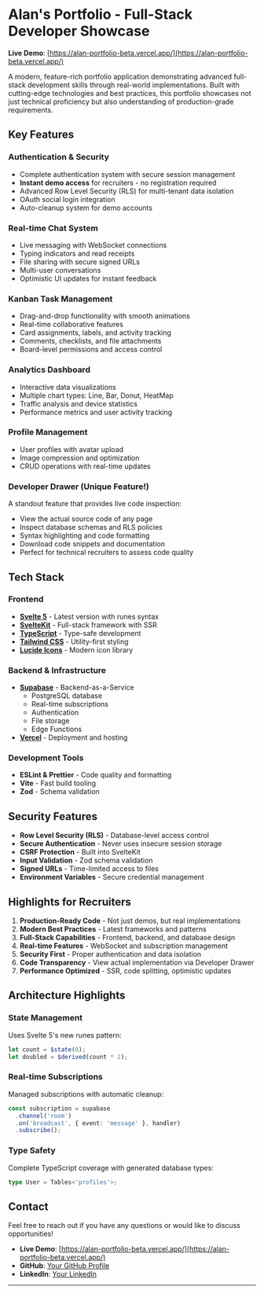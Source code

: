 # Alan's Portfolio - Full-Stack Developer Showcase

**Live Demo**: [https://alan-portfolio-beta.vercel.app/](https://alan-portfolio-beta.vercel.app/)

A modern, feature-rich portfolio application demonstrating advanced full-stack development skills through real-world implementations. Built with cutting-edge technologies and best practices, this portfolio showcases not just technical proficiency but also understanding of production-grade requirements.

## Key Features

### **Authentication & Security**
- Complete authentication system with secure session management
- **Instant demo access** for recruiters - no registration required
- Advanced Row Level Security (RLS) for multi-tenant data isolation
- OAuth social login integration
- Auto-cleanup system for demo accounts

### **Real-time Chat System**
- Live messaging with WebSocket connections
- Typing indicators and read receipts
- File sharing with secure signed URLs
- Multi-user conversations
- Optimistic UI updates for instant feedback

### **Kanban Task Management**
- Drag-and-drop functionality with smooth animations
- Real-time collaborative features
- Card assignments, labels, and activity tracking
- Comments, checklists, and file attachments
- Board-level permissions and access control

### **Analytics Dashboard**
- Interactive data visualizations
- Multiple chart types: Line, Bar, Donut, HeatMap
- Traffic analysis and device statistics
- Performance metrics and user activity tracking

### **Profile Management**
- User profiles with avatar upload
- Image compression and optimization
- CRUD operations with real-time updates

### **Developer Drawer** (Unique Feature!)
A standout feature that provides live code inspection:
- View the actual source code of any page
- Inspect database schemas and RLS policies
- Syntax highlighting and code formatting
- Download code snippets and documentation
- Perfect for technical recruiters to assess code quality

## Tech Stack

### Frontend
- **[Svelte 5](https://svelte.dev/)** - Latest version with runes syntax
- **[SvelteKit](https://kit.svelte.dev/)** - Full-stack framework with SSR
- **[TypeScript](https://www.typescriptlang.org/)** - Type-safe development
- **[Tailwind CSS](https://tailwindcss.com/)** - Utility-first styling
- **[Lucide Icons](https://lucide.dev/)** - Modern icon library

### Backend & Infrastructure
- **[Supabase](https://supabase.com/)** - Backend-as-a-Service
  - PostgreSQL database
  - Real-time subscriptions
  - Authentication
  - File storage
  - Edge Functions
- **[Vercel](https://vercel.com/)** - Deployment and hosting

### Development Tools
- **ESLint & Prettier** - Code quality and formatting
- **Vite** - Fast build tooling
- **Zod** - Schema validation

## Security Features

- **Row Level Security (RLS)** - Database-level access control
- **Secure Authentication** - Never uses insecure session storage
- **CSRF Protection** - Built into SvelteKit
- **Input Validation** - Zod schema validation
- **Signed URLs** - Time-limited access to files
- **Environment Variables** - Secure credential management

## Highlights for Recruiters

1. **Production-Ready Code** - Not just demos, but real implementations
2. **Modern Best Practices** - Latest frameworks and patterns
3. **Full-Stack Capabilities** - Frontend, backend, and database design
4. **Real-time Features** - WebSocket and subscription management
5. **Security First** - Proper authentication and data isolation
6. **Code Transparency** - View actual implementation via Developer Drawer
7. **Performance Optimized** - SSR, code splitting, optimistic updates

## Architecture Highlights

### State Management
Uses Svelte 5's new runes pattern:
```typescript
let count = $state(0);
let doubled = $derived(count * 2);
```

### Real-time Subscriptions
Managed subscriptions with automatic cleanup:
```typescript
const subscription = supabase
  .channel('room')
  .on('broadcast', { event: 'message' }, handler)
  .subscribe();
```

### Type Safety
Complete TypeScript coverage with generated database types:
```typescript
type User = Tables<'profiles'>;
```

## Contact

Feel free to reach out if you have any questions or would like to discuss opportunities!

- **Live Demo**: [https://alan-portfolio-beta.vercel.app/](https://alan-portfolio-beta.vercel.app/)
- **GitHub**: [Your GitHub Profile](https://github.com/AlanAltonchi)
- **LinkedIn**: [Your LinkedIn](https://linkedin.com/in/alan-altonchi)

---